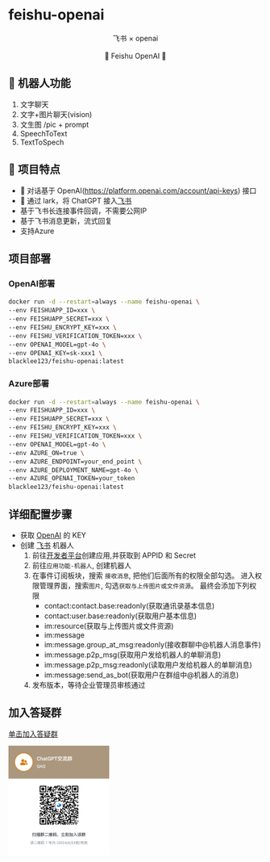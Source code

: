# feishu-openai

<p align='center'>
   飞书 × openai 
<br>
<br>
    🚀 Feishu OpenAI 🚀
</p>

## 👻 机器人功能
1. 文字聊天
2. 文字+图片聊天(vision)
3. 文生图 /pic + prompt
4. SpeechToText
5. TextToSpech

## 🌟 项目特点

- 🍏 对话基于 OpenAI(https://platform.openai.com/account/api-keys) 接口
- 🍎 通过 lark，将 ChatGPT 接入[飞书](https://open.feishu.cn/app)
- 基于飞书长连接事件回调，不需要公网IP
- 基于飞书消息更新，流式回复
- 支持Azure

## 项目部署

### OpenAI部署

```bash
docker run -d --restart=always --name feishu-openai \
--env FEISHUAPP_ID=xxx \
--env FEISHUAPP_SECRET=xxx \
--env FEISHU_ENCRYPT_KEY=xxx \
--env FEISHU_VERIFICATION_TOKEN=xxx \
--env OPENAI_MODEL=gpt-4o \
--env OPENAI_KEY=sk-xxx1 \
blacklee123/feishu-openai:latest
```

### Azure部署

```bash
docker run -d --restart=always --name feishu-openai \
--env FEISHUAPP_ID=xxx \
--env FEISHUAPP_SECRET=xxx \
--env FEISHU_ENCRYPT_KEY=xxx \
--env FEISHU_VERIFICATION_TOKEN=xxx \
--env OPENAI_MODEL=gpt-4o \
--env AZURE_ON=true \
--env AZURE_ENDPOINT=your_end_point \
--env AZURE_DEPLOYMENT_NAME=gpt-4o \
--env AZURE_OPENAI_TOKEN=your_token
blacklee123/feishu-openai:latest
```

## 详细配置步骤



- 获取 [OpenAI](https://platform.openai.com/account/api-keys) 的 KEY
- 创建 [飞书](https://open.feishu.cn/) 机器人
    1. 前往[开发者平台](https://open.feishu.cn/app?lang=zh-CN)创建应用,并获取到 APPID 和 Secret
    2. 前往`应用功能-机器人`, 创建机器人
    3. 在事件订阅板块，搜索 `接收消息`, 把他们后面所有的权限全部勾选。
       进入权限管理界面，搜索`图片`, 勾选`获取与上传图片或文件资源`。
       最终会添加下列权限
        - contact:contact.base:readonly(获取通讯录基本信息)
        - contact:user.base:readonly(获取用户基本信息)
        - im:resource(获取与上传图片或文件资源)
        - im:message
        - im:message.group_at_msg:readonly(接收群聊中@机器人消息事件)
        - im:message.p2p_msg(获取用户发给机器人的单聊消息)
        - im:message.p2p_msg:readonly(读取用户发给机器人的单聊消息)
        - im:message:send_as_bot(获取用户在群组中@机器人的消息)
    4. 发布版本，等待企业管理员审核通过

## 加入答疑群

[单击加入答疑群](https://applink.feishu.cn/client/chat/chatter/add_by_link?link_token=c88k15ff-64d9-4d7a-8b3c-f19750764c7c)

<img src='./docs/talk.png' alt='' width='200'/>
